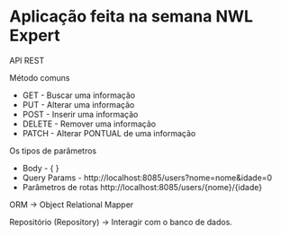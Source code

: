 # Aplicação feita na semana NWL Expert

API REST

 Método comuns
 - GET - Buscar uma informação
 - PUT - Alterar uma informação
 - POST - Inserir uma informação
 - DELETE - Remover uma informação
 - PATCH  - Alterar PONTUAL de uma informação
 
 Os tipos de parâmetros
 - Body -   { }
 - Query Params - http://localhost:8085/users?nome=nome&idade=0
 - Parâmetros de rotas http://localhost:8085/users/{nome}/{idade}

ORM -> Object Relational Mapper 

Repositório (Repository) -> Interagir com o banco de dados.
